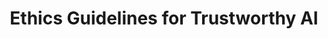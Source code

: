 ---
title: 'Ethics Guidelines for Trustworthy AI' 
acronym: AIHLEG
type: GL - Tier 1
webpage: 'https://ec.europa.eu/digital-single-market/en/news/ethics-guidelines-trustworthy-ai' 
---